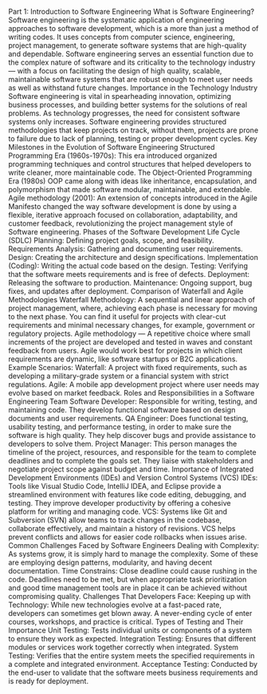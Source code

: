 Part 1: Introduction to Software Engineering
What is Software Engineering? 
Software engineering is the systematic application of engineering approaches to software development, which is a more than just a method of writing codes. It uses concepts from computer science, engineering, project management, to generate software systems that are high-quality and dependable. Software engineering serves an essential function due to the complex nature of software and its criticality to the technology industry — with a focus on facilitating the design of high quality, scalable, maintainable software systems that are robust enough to meet user needs as well as withstand future changes.
Importance in the Technology Industry
Software engineering is vital in spearheading innovation, optimizing business processes, and building better systems for the solutions of real problems. As technology progresses, the need for consistent software systems only increases. Software engineering provides structured methodologies that keep projects on track, without them, projects are prone to failure due to lack of planning, testing or proper development cycles.
Key Milestones in the Evolution of Software Engineering
Structured Programming Era (1960s-1970s): This era introduced organized programming techniques and control structures that helped developers to write cleaner, more maintainable code.
The Object-Oriented Programming Era (1980s) OOP came along with ideas like inheritance, encapsulation, and polymorphism that made software modular, maintainable, and extendable.
Agile methodology (2001): An extension of concepts introduced in the Agile Manifesto changed the way software development is done by using a flexible, iterative approach focused on collaboration, adaptability, and customer feedback, revolutionizing the project management style of Software engineering.
Phases of the Software Development Life Cycle (SDLC)
Planning: Defining project goals, scope, and feasibility.
Requirements Analysis: Gathering and documenting user requirements.
Design: Creating the architecture and design specifications.
Implementation (Coding): Writing the actual code based on the design.
Testing: Verifying that the software meets requirements and is free of defects.
Deployment: Releasing the software to production.
Maintenance: Ongoing support, bug fixes, and updates after deployment.
Comparison of Waterfall and Agile Methodologies
Waterfall Methodology: A sequential and linear approach of project management, where, achieving each phase is necessary for moving to the next phase. You can find it useful for projects with clear-cut requirements and minimal necessary changes, for example, government or regulatory projects.
Agile methodology — A repetitive choice where small increments of the project are developed and tested in waves and constant feedback from users. Agile would work best for projects in which client requirements are dynamic, like software startups or B2C applications.
Example Scenarios:
Waterfall: A project with fixed requirements, such as developing a military-grade system or a financial system with strict regulations.
Agile: A mobile app development project where user needs may evolve based on market feedback.
Roles and Responsibilities in a Software Engineering Team
Software Developer: Responsible for writing, testing, and maintaining code. They develop functional software based on design documents and user requirements.
QA Engineer: Does functional testing, usability testing, and performance testing, in order to make sure the software is high quality. They help discover bugs and provide assistance to developers to solve them.
Project Manager: This person manages the timeline of the project, resources, and responsible for the team to complete deadlines and to complete the goals set. They liaise with stakeholders and negotiate project scope against budget and time.
Importance of Integrated Development Environments (IDEs) and Version Control Systems (VCS)
IDEs: Tools like Visual Studio Code, IntelliJ IDEA, and Eclipse provide a streamlined environment with features like code editing, debugging, and testing. They improve developer productivity by offering a cohesive platform for writing and managing code.
VCS: Systems like Git and Subversion (SVN) allow teams to track changes in the codebase, collaborate effectively, and maintain a history of revisions. VCS helps prevent conflicts and allows for easier code rollbacks when issues arise.
Common Challenges Faced by Software Engineers
Dealing with Complexity: As systems grow, it is simply hard to manage the complexity. Some of these are employing design patterns, modularity, and having decent documentation.
Time Constrains: Close deadline could cause rushing in the code. Deadlines need to be met, but when appropriate task prioritization and good time management tools are in place it can be achieved without compromising quality.
Challenges That Developers Face: Keeping up with Technology: While new technologies evolve at a fast-paced rate, developers can sometimes get blown away. A never-ending cycle of enter courses, workshops, and practice is critical.
Types of Testing and Their Importance
Unit Testing: Tests individual units or components of a system to ensure they work as expected.
Integration Testing: Ensures that different modules or services work together correctly when integrated.
System Testing: Verifies that the entire system meets the specified requirements in a complete and integrated environment.
Acceptance Testing: Conducted by the end-user to validate that the software meets business requirements and is ready for deployment.
